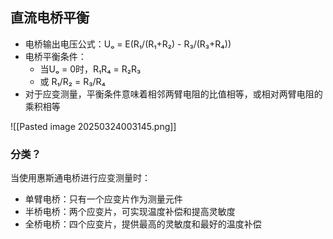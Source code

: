## 直流电桥平衡

- 电桥输出电压公式：Uₒ = E(R₁/(R₁+R₂) - R₃/(R₃+R₄))
- 电桥平衡条件：
    - 当Uₒ = 0时，R₁R₄ = R₂R₃
    - 或 R₁/R₂ = R₃/R₄
- 对于应变测量，平衡条件意味着相邻两臂电阻的比值相等，或相对两臂电阻的乘积相等

![[Pasted image 20250324003145.png]]



### 分类？

当使用惠斯通电桥进行应变测量时：

- 单臂电桥：只有一个应变片作为测量元件
- 半桥电桥：两个应变片，可实现温度补偿和提高灵敏度
- 全桥电桥：四个应变片，提供最高的灵敏度和最好的温度补偿


